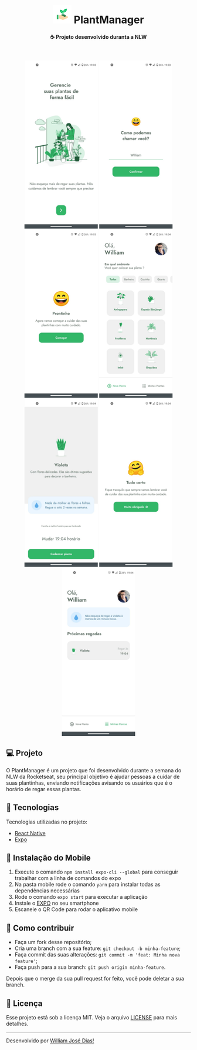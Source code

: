 <h1 align="center">
    <img src="./assets/icon.png" width="50"/>
    PlantManager
</h1>

<h4 align="center">
  ☕ Projeto desenvolvido duranta a NLW
</h4>

<br>

<p align="center">
  <img alt="Frontend" src="./images/img1.jpeg" width="200" width="100%" />
  <img alt="Frontend" src="./images/img2.jpeg" width="200" width="100%" />
  <img alt="Frontend" src="./images/img3.jpeg" width="200" width="100%" />
  <img alt="Frontend" src="./images/img4.jpeg" width="200" width="100%" />
  <img alt="Frontend" src="./images/img5.jpeg" width="200" width="100%" />
  <img alt="Frontend" src="./images/img6.jpeg" width="200" width="100%" />
  <img alt="Frontend" src="./images/img7.jpeg" width="200" width="100%" />
</p>

## 💻 Projeto
O PlantManager é um projeto que foi desenvolvido durante a semana do NLW da Rocketseat, seu principal objetivo é ajudar pessoas a cuidar de suas plantinhas, enviando notificações avisando os usuários que é o horário de regar essas plantas.

## :rocket: Tecnologias

Tecnologias utilizadas no projeto:

- [React Native](https://facebook.github.io/react-native/)
- [Expo](https://expo.io/)


## 🚀 Instalação do Mobile
1. Execute o comando `npm install expo-cli --global` para conseguir trabalhar com a linha de comandos do expo
2. Na pasta mobile rode o comando `yarn` para instalar todas as dependências necessárias
3. Rode o comando `expo start` para executar a aplicação
4. Instale o [EXPO](https://play.google.com/store/apps/details?id=host.exp.exponent&hl=pt_BR) no seu smartphone
4. Escaneie o QR Code para rodar o aplicativo mobile

## 🤔 Como contribuir

- Faça um fork desse repositório;
- Cria uma branch com a sua feature: `git checkout -b minha-feature`;
- Faça commit das suas alterações: `git commit -m 'feat: Minha nova feature'`;
- Faça push para a sua branch: `git push origin minha-feature`.

Depois que o merge da sua pull request for feito, você pode deletar a sua branch.


## :memo: Licença

Esse projeto está sob a licença MIT. Veja o arquivo [LICENSE](LICENSE.md) para mais detalhes.

---

Desenvolvido por [William José Dias!](https://github.com/WilliamWJD)